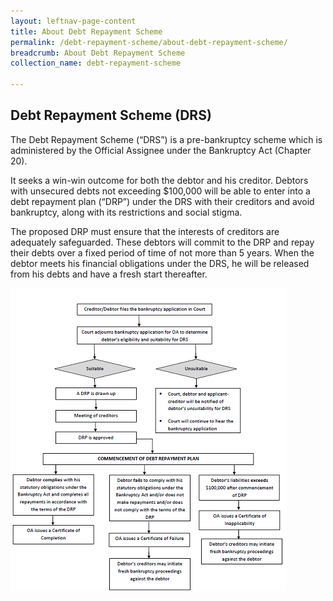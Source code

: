 ```yaml
---
layout: leftnav-page-content
title: About Debt Repayment Scheme
permalink: /debt-repayment-scheme/about-debt-repayment-scheme/
breadcrumb: About Debt Repayment Scheme
collection_name: debt-repayment-scheme

---
```

<style>
  .image{
  width:441px;
  height:485px;
  }
  
  .image img{
  max-width:100%;
  }
</style>

Debt Repayment Scheme (DRS)
---
The Debt Repayment Scheme (“DRS”) is a pre-bankruptcy scheme which is administered by the Official Assignee under the Bankruptcy Act (Chapter 20).<br>

It seeks a win-win outcome for both the debtor and his creditor. Debtors with unsecured debts not exceeding $100,000 will be able to enter into a debt repayment plan (“DRP”) under the DRS with their creditors and avoid bankruptcy, along with its restrictions and social stigma.<br>

The proposed DRP must ensure that the interests of creditors are adequately safeguarded. These debtors will commit to the DRP and repay their debts over a fixed period of time of not more than 5 years. When the debtor meets his financial obligations under the DRS, he will be released from his debts and have a fresh start thereafter.<br>

<div class="image"><img src="/images/1427945226412.png"></div>
